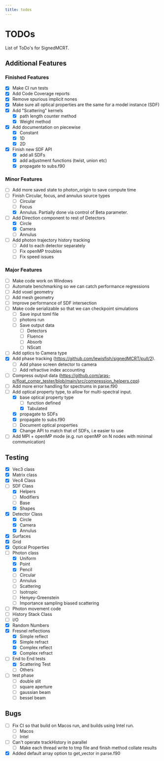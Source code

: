 ```yaml
---
title: todos
---
```

# TODOs

List of ToDo's for SignedMCRT.

## Additional Features
### Finished Features
- [x] Make CI run tests
- [x] Add Code Coverage reports
- [x] Remove spurious implicit nones
- [x] Make sure all optical properties are the same for a model instance (SDF)
- [x] Add "Scattering" kernels
    - [x] path length counter method
    - [x] Weight method
- [x] Add documentation on piecewise
    - [x] Constant
    - [x] 1D
    - [x] 2D
- [x] Finish new SDF API
    - [x] add all SDFs
    - [x] add adjustment functions (twist, union etc)
    - [x] propagate to subs.f90

### Minor Features
- [ ] Add more saved state to photon_origin to save compute time
- [ ] Finish Circular, focus, and annulus source types
    - [ ] Circular
    - [ ] Focus
    - [x] Annulus. Partially done via control of Beta parameter. 
- [ ] Add Direction component to rest of Detectors
    - [x] Circle
    - [x] Camera
    - [ ] Annulus
- [ ] Add photon trajectory history tracking
    - [ ] Add to each detector separately 
    - [ ] Fix openMP troubles
    - [ ] Fix speed issues
### Major Features
- [ ] Make code work on Windows
- [ ] Automate benchmarking so we can catch performance regressions
- [ ] Add voxel geometry
- [ ] Add mesh geometry
- [ ] Improve performance of SDF intersection
- [ ] Make code serializable so that we can checkpoint simulations
     - [ ] Save input toml file
     - [ ] photons run
     - [ ] Save output data
        - [ ] Detectors
        - [ ] Fluence
        - [ ] Absorb
        - [ ] NScatt
- [ ] Add optics to Camera type
- [x] Add phase tracking (https://github.com/lewisfish/signedMCRT/pull/2).
    - [ ] Add phase screen detector to camera
    - [ ] Add refractive index accounting
- [ ] Compress output data (https://github.com/aras-p/float_compr_tester/blob/main/src/compression_helpers.cpp)
- [ ] Add more error handling for spectrums in parse.f90
- [ ] Add optical property type, to allow for multi-spectral input.
    - [x] base optical property type
        - [ ] function defined
        - [x] Tabulated
    - [x] propagate to SDFs
    - [x] propagate to subs.f90
    - [ ] Document optical properties
    - [x] Change API to match that of SDFs, i.e easier to use
- [ ] Add MPI + openMP mode (e.g. run openMP on N nodes with minimal communication)

## Testing

- [x] Vec3 class
- [x] Matrix class
- [x] Vec4 Class
- [ ] SDF Class
    - [x] Helpers
    - [ ] Modifiers
    - [ ] Base
    - [x] Shapes
- [x] Detector Class
    - [x] Circle
    - [x] Camera
    - [x] Annulus
- [x] Surfaces
- [x] Grid
- [x] Optical Properties
- [ ] Photon class
    - [x] Uniform
    - [x] Point
    - [x] Pencil
    - [ ] Circular
    - [ ] Annulus
    - [ ] Scattering
     - [ ] Isotropic
     - [ ] Henyey-Greenstein
     - [ ] Importance sampling biased scattering
- [ ] Photon movement code
- [ ] History Stack Class
- [ ] I/O
- [x] Random Numbers
- [x] Fresnel reflections
    - [x] Simple reflect
    - [x] Simple refract
    - [x] Complex reflect
    - [x] Complex refract
- [ ] End to End tests
    - [x] Scattering Test
    - [ ] Others
- [ ] test phase
    - [ ] double slit
    - [ ] square aperture
    - [ ] gaussian beam
    - [ ] bessel beam

## Bugs
- [ ] Fix CI so that build on Macos run, and builds using Intel run.
    - [ ] Macos
    - [ ] Intel
- [ ] Can't operate trackHistory in parallel
    - [ ] Make each thread write to tmp file and finish method collate results
- [x] Added default array option to get_vector in parse.f90